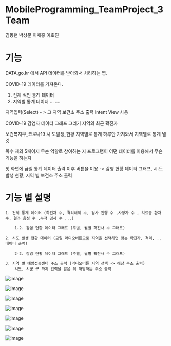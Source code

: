 # MobileProgramming_TeamProject_3Team

김동현
박상문
이재홍
이호진


# 기능
DATA.go.kr
에서 API 데이터를 받아와서 처리하는 앱.

COVID-19 데이터를 가져온다.
1. 전체 적인 통계 데이터
2. 지역별 통계 데이터 
...
....

지역입력(Select) - > 그 지역 보건소 주소 출력
Intent View 사용

COVID-19 감염자 데이터 그래프 그리기
지역의 최근 확진자 

보건복지부_코로나19 시·도발생_현황
지역별로 통계
하루만 가져와서 지역별로 통계 낼 것

쪽수 제외 5페이지
무슨 역할로 참여하는 지
프로그램이 어떤 데이터를 이용해서 무슨 기능을 하는지

첫 화면에 금일 통계 데이터 출력
이후 버튼을 이용 -> 감영 현황 데이터 그래프, 시.도 발생 현황, 지역 별 보건소 주소 출력

# 기능 별 설명
 	1. 전체 통계 데이터 (확진자 수, 격리해제 수, 검사 진행 수 ,사망자 수 , 치료중 환자 수, 결과 음성 수 ,누적 검사 수 ...)

		1-2. 감염 현황 데이터 그래프 (주별, 월별 확진사 수 그래프)

	2. 시도 발생 현황 데이터 (금일 라디오버튼으로 지역을 선택하면 맞는 확진자, 격리, .. 데이터 출력)
	
		2-2. 감염 현황 데이터 그래프 (주별, 월별 확진사 수 그래프)

	3. 지역 별 예방접종센터 주소 출력 (라디오버튼 지역 선택 -> 해당 주소 출력)
		시도, 시군 구 까지 입력을 받은 뒤 해당하는 주소 출력

![image](https://user-images.githubusercontent.com/74190329/217275931-02bfd1fc-003c-4ff9-a14b-5c940c19f33a.png)

![image](https://user-images.githubusercontent.com/74190329/217275958-479a0a3d-717b-4539-8411-cda8ab761da4.png)

![image](https://user-images.githubusercontent.com/74190329/217275978-d59f8370-fa53-4028-9ef7-d443c19802a7.png)

![image](https://user-images.githubusercontent.com/74190329/217275895-608b3525-f6bd-4a39-b11e-f8256cd31edc.png)

![image](https://user-images.githubusercontent.com/74190329/217276054-4f323234-a7d0-4353-831f-123ec52d973f.png)

![image](https://user-images.githubusercontent.com/74190329/217276107-d17091dc-ba14-467e-99ec-340b9efcf74b.png)

![image](https://user-images.githubusercontent.com/74190329/217276174-d209204b-2869-4c7f-8da6-f89664f8ba39.png)
